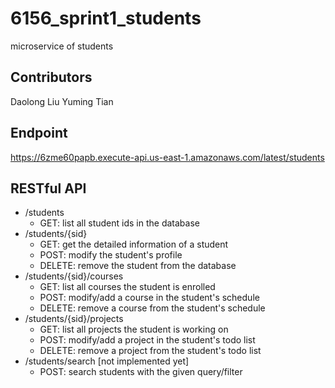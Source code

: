 # 6156_sprint1_students
microservice of students 

## Contributors
Daolong Liu
Yuming Tian

## Endpoint
https://6zme60papb.execute-api.us-east-1.amazonaws.com/latest/students

## RESTful API
- /students
  - GET: list all student ids in the database
- /students/{sid}
  - GET: get the detailed information of a student
  - POST: modify the student's profile
  - DELETE: remove the student from the database
- /students/{sid}/courses
  - GET: list all courses the student is enrolled
  - POST: modify/add a course in the student's schedule
  - DELETE: remove a course from the student's schedule
- /students/{sid}/projects
  - GET: list all projects the student is working on
  - POST: modify/add a project in the student's todo list
  - DELETE: remove a project from the student's todo list
- /students/search [not implemented yet]
  - POST: search students with the given query/filter
